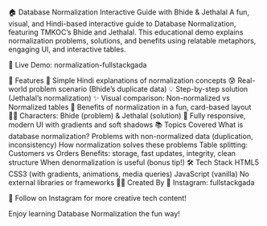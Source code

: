 🏠 Database Normalization Interactive Guide with Bhide & Jethalal
A fun, visual, and Hindi-based interactive guide to Database Normalization, featuring TMKOC’s Bhide and Jethalal. This educational demo explains normalization problems, solutions, and benefits using relatable metaphors, engaging UI, and interactive tables.

🔗 Live Demo: normalization-fullstackgada

🎯 Features
🧠 Simple Hindi explanations of normalization concepts
😰 Real-world problem scenario (Bhide’s duplicate data)
💡 Step-by-step solution (Jethalal’s normalization)
✨ Visual comparison: Non-normalized vs Normalized tables
🌟 Benefits of normalization in a fun, card-based layout
👨‍💼 Characters: Bhide (problem) & Jethalal (solution)
📱 Fully responsive, modern UI with gradients and soft shadows
📚 Topics Covered
What is database normalization?
Problems with non-normalized data (duplication, inconsistency)
How normalization solves these problems
Table splitting: Customers vs Orders
Benefits: storage, fast updates, integrity, clean structure
When denormalization is useful (bonus tip!)
🛠️ Tech Stack
HTML5
CSS3 (with gradients, animations, media queries)
JavaScript (vanilla)
No external libraries or frameworks
👨‍🎨 Created By
🔗 Instagram: fullstackgada

🤝 Follow on Instagram for more creative tech content!

Enjoy learning Database Normalization the fun way!
